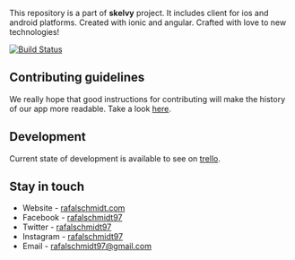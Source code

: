 This repository is a part of **skelvy** project. It includes client for ios and android platforms.
Created with ionic and angular. Crafted with love to new technologies! 

[![Build Status](https://travis-ci.com/rafalschmidt97/skelvy-client.svg?token=z2Ugw1HzqG3BK6LFW2LT&branch=master)](https://travis-ci.com/rafalschmidt97/skelvy-client)

## Contributing guidelines

We really hope that good instructions for contributing will make the history of our app more readable. 
Take a look [here](CONTRIBUTING.md).

## Development

Current state of development is available to see on [trello](https://trello.com/b/MCzNyRJf).

## Stay in touch

* Website - [rafalschmidt.com](https://rafalschmidt.com/)
* Facebook - [rafalschmidt97](https://www.facebook.com/rafalschmidt97/)
* Twitter - [rafalschmidt97](https://twitter.com/rafalschmidt97/)
* Instagram - [rafalschmidt97](https://www.instagram.com/rafalschmidt97/)
* Email - [rafalschmidt97@gmail.com](mailto:rafalschmidt97@gmail.com)

